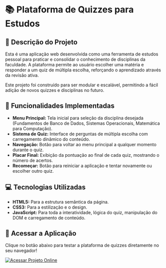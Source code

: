 # 📚 Plataforma de Quizzes para Estudos

## 📝 Descrição do Projeto

Esta é uma aplicação web desenvolvida como uma ferramenta de estudos pessoal para praticar e consolidar o conhecimento de disciplinas da faculdade. A plataforma permite ao usuário escolher uma matéria e responder a um quiz de múltipla escolha, reforçando o aprendizado através da revisão ativa.

Este projeto foi construído para ser modular e escalável, permitindo a fácil adição de novos quizzes e disciplinas no futuro.

## 🚀 Funcionalidades Implementadas

* **Menu Principal:** Tela inicial para seleção da disciplina desejada (Fundamentos de Banco de Dados, Sistemas Operacionais, Matemática para Computação).
* **Sistema de Quiz:** Interface de perguntas de múltipla escolha com carregamento dinâmico do conteúdo.
* **Navegação:** Botão para voltar ao menu principal a qualquer momento durante o quiz.
* **Placar Final:** Exibição da pontuação ao final de cada quiz, mostrando o número de acertos.
* **Recomeçar:** Botão para reiniciar a aplicação e tentar novamente ou escolher outro quiz.

## 💻 Tecnologias Utilizadas

* **HTML5:** Para a estrutura semântica da página.
* **CSS3:** Para a estilização e o design.
* **JavaScript:** Para toda a interatividade, lógica do quiz, manipulação do DOM e carregamento de conteúdo.
## 🚀 Acessar a Aplicação

Clique no botão abaixo para testar a plataforma de quizzes diretamente no seu navegador!

<a href="https://thiago7748.github.io/quiz-app" target="_blank">
    <img src="https://img.shields.io/badge/Acessar%20Plataforma-Online-blue?style=for-the-badge" alt="Acessar Projeto Online">
</a>
